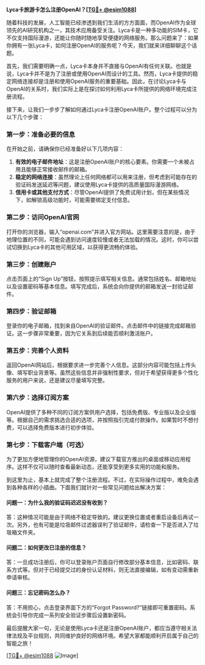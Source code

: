 **Lyca卡旅游卡怎么注册OpenAI？[[TG💪+ @esim1088](https://t.me/s/esim1088)]**

随着科技的发展，人工智能已经渗透到我们生活的方方面面，而OpenAI作为全球领先的AI研究机构之一，其技术应用备受关注。Lyca卡是一种多功能的SIM卡，它不仅支持国际漫游，还能让你随时随地享受便捷的网络服务。那么问题来了：如果你拥有一张Lyca卡，如何注册OpenAI的服务呢？今天，我们就来详细聊聊这个话题。

首先，我们需要明确一点，Lyca卡本身并不直接与OpenAI有任何关联。也就是说，Lyca卡并不是为了注册或使用OpenAI而设计的工具。然而，Lyca卡提供的稳定网络连接却是注册和使用OpenAI服务的重要基础。因此，在讨论Lyca卡与OpenAI的关系时，我们实际上是在探讨如何利用Lyca卡所提供的网络环境完成注册流程。

接下来，让我们一步步了解如何通过Lyca卡注册OpenAI账户。整个过程可以分为以下几个步骤：

### 第一步：准备必要的信息
在开始之前，请确保你已经准备好以下几项内容：
1. **有效的电子邮件地址**：这是注册OpenAI账户的核心要素。你需要一个未被占用且能够正常接收邮件的邮箱。
2. **稳定的网络连接**：虽然理论上任何网络都可以用来注册，但考虑到可能存在的验证码发送延迟等问题，建议使用Lyca卡提供的高质量国际漫游网络。
3. **信用卡或其他支付方式**：尽管OpenAI提供了免费试用计划，但在某些情况下，如解锁高级功能时，可能需要绑定支付信息。

### 第二步：访问OpenAI官网
打开你的浏览器，输入“openai.com”并进入官方网站。这里需要注意的是，由于地理位置的不同，可能会遇到访问速度较慢或者无法加载的情况。这时，你可以尝试切换到Lyca卡的其他可用区域，以获得更流畅的体验。

### 第三步：创建账户
点击页面上的“Sign Up”按钮，按照提示填写相关信息。通常包括姓名、邮箱地址以及设置密码等基本信息。填写完成后，系统会向你提供的邮箱发送一封验证邮件。

### 第四步：验证邮箱
登录你的电子邮箱，找到来自OpenAI的验证邮件。点击邮件中的链接完成邮箱验证。这一步骤非常重要，因为它关系到后续能否顺利激活账户。

### 第五步：完善个人资料
返回OpenAI网站后，根据要求进一步完善个人信息。这部分内容可能包括上传头像、填写职业背景等。虽然这些信息并非强制性要求，但对于希望获得更多个性化服务的用户来说，还是建议尽量填写完整。

### 第六步：选择订阅方案
OpenAI提供了多种不同的订阅方案供用户选择，包括免费版、专业版以及企业版等。根据自己的需求挑选合适的选项，并按照指引完成付款操作。如果暂时不想付费，可以选择免费版本进行初步体验。

### 第七步：下载客户端（可选）
为了更加方便地管理你的OpenAI资源，建议下载官方推出的桌面或移动应用程序。这样不仅可以随时查看最新动态，还能享受到更多实用的功能和服务。

到这里为止，基本上就完成了整个注册流程。不过，在实际操作过程中，难免会遇到各种各样的小插曲。下面我们就针对一些常见问题给出解决方案：

#### 问题一：为什么我的验证码迟迟没有收到？
答：这种情况可能是由于网络不稳定导致的。建议更换位置或者重启设备后再试一次。另外，也有可能是垃圾邮件过滤器误判了验证邮件，请检查一下是否进入了垃圾箱文件夹。

#### 问题二：如何更改已注册的信息？
答：一旦成功注册后，你可以登录账户页面自行修改部分基本信息，比如密码、联系方式等。但对于已经提交过的身份认证材料，则无法直接编辑，如有变动需重新申请审核。

#### 问题三：忘记密码怎么办？
答：不用担心，点击登录界面下方的“Forgot Password?”链接即可重置密码。系统会引导你完成一系列安全验证步骤后设置新密码。

最后提醒大家一句，无论是使用Lyca卡还是注册OpenAI账户，都应当遵守相关法律法规及平台规则，共同维护良好的网络环境。希望大家都能顺利开启属于自己的智能之旅！

[[TG💪+ @esim1088](https://t.me/s/esim1088) ![Image](https://i.postimg.cc/4NQfJmqS/Snipaste-2025-05-13-00-14-12.png)]